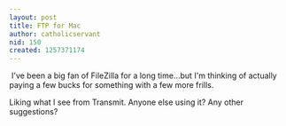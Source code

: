 ```yaml
---
layout: post
title: FTP for Mac
author: catholicservant
nid: 150
created: 1257371174
---
```

<p>&nbsp;I've been a big fan of FileZilla for a long time...but I'm thinking of actually paying a few bucks for something with a few more frills.</p>
<p>Liking what I see from Transmit. Anyone else using it? Any other suggestions?</p>
